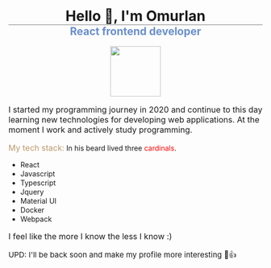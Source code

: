 <h1 style="text-align: center; margin: 0; padding-bottom: 0; border-bottom: 1px solid gray"> Hello 👋, I'm Omurlan </h1>
<h2 style="text-align: center; margin-top: 0; padding: 0; color: #698fcb;"> React frontend developer </h2>
<img width="100" style="display: block; margin: 0 auto" src="https://miro.medium.com/max/512/1*jA5lTgPRbyimsFNod7SlFQ.png"/>

<p style="font-size: 16px">I started my programming journey in 2020 and continue to this day learning 
new technologies for developing web applications. At the moment I work and actively study programming.
</p>

<span style="font-size: 16px; color: #bb986b">My tech stack:</span>
In his beard lived three <span style="color:red">cardinals</span>.

- React <img width="15" src="https://upload.wikimedia.org/wikipedia/commons/thumb/a/a7/React-icon.svg/1200px-React-icon.svg.png">
- Javascript <img width="15" src="https://upload.wikimedia.org/wikipedia/commons/thumb/9/99/Unofficial_JavaScript_logo_2.svg/800px-Unofficial_JavaScript_logo_2.svg.png"/>
- Typescript <img width="15" src="https://upload.wikimedia.org/wikipedia/commons/thumb/4/4c/Typescript_logo_2020.svg/1200px-Typescript_logo_2020.svg.png"/>
- Jquery <img width="15" src="https://t1.daumcdn.net/cfile/tistory/9992124D5B48CCC61E">
- Material UI <img width="15" src="https://mui.com/static/logo.png">
- Docker <img width="15" src="https://miro.medium.com/max/400/1*OARpkeBkn_Tw3vk8H769OQ.png">
- Webpack <img width="15" src="https://habrastorage.org/webt/k-/tm/2g/k-tm2gvbb_ky6gdrd-tzqrzjkf4.png">


<p style="font-size: 16px">I feel like the more I know the less I know :)</p>

<p style="font-size: 15px;">UPD: I'll be back soon and make my profile more interesting 🙂👍</p>